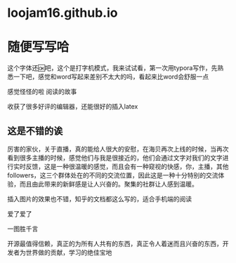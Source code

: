 # loojam16.github.io

# 随便写写哈

这个字体还🆗吧，这个是打字机模式，我来试试看，第一次用typora写作，先熟悉一下吧，感觉和word写起来差别不太大的吗，看起来比word会舒服一点

感觉怪怪的啦
阅读的故事


收获了很多好评的编辑器，还能很好的插入latex

## 这是不错的诶


厉害的家伙，关于直播，真的能给人很大的安慰，在海贝再次上线的时候，当再次看到很多主播的时候，感觉他们与我是很接近的，他们会通过文字对我们的文字进行实时反馈，这是一种很温暖的感觉，而且会有一种窥视的快感，你，主播，其他followers，这三个群体处在的不同的交流位置，因此这是一种十分特别的交流体验，而且由此带来的新鲜感是让人兴奋的。聚集的社群让人感到温暖。



插入图片的效果也不错，知乎的文档都这么写的，适合手机端的阅读

爱了爱了

一图胜千言

开源最值得信赖，真正的为所有人共有的东西，真正令人着迷而且兴奋的东西，开发者为世界做的贡献，学习的绝佳宝地






